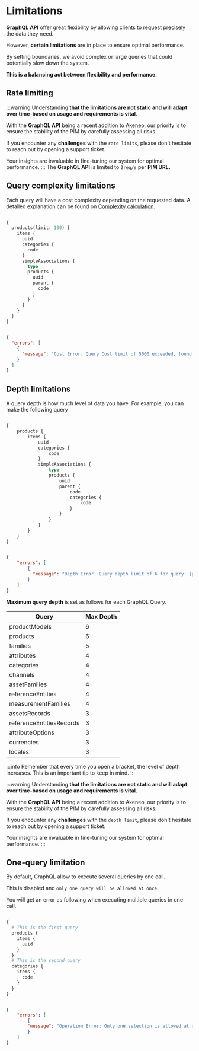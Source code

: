 # Limitations

**GraphQL API** offer great flexibility by allowing clients to request precisely the data they need.

However, **certain limitations** are in place to ensure optimal performance.

By setting boundaries, we avoid complex or large queries that could potentially slow down the system.

**This is a balancing act between flexibility and performance.**

## Rate limiting

:::warning
Understanding **that the limitations are not static and will adapt over time-based on usage and requirements is vital**. 

With the **GraphQL API** being a recent addition to Akeneo, our priority is to ensure the stability of the PIM by carefully assessing all risks. 

If you encounter any **challenges** with the `rate limits`, please don't hesitate to reach out by opening a support ticket.

Your insights are invaluable in fine-tuning our system for optimal performance.
:::
The **GraphQL API** is limited to `2req/s` per **PIM URL.**

## Query complexity limitations

Each query will have a cost complexity depending on the requested data.
A detailed explanation can be found on [Complexity calculation](/graphql/advanced.html).

```graphql [snippet: Query] 

{
  products(limit: 100) {
    items {
      uuid
      categories {
        code
      }
      simpleAssociations {
        type
        products {
          uuid
          parent {
            code
          }
        }
      }
    }
  }
}
```
```json [snippet: Response] 

{
  "errors": [
    {
      "message": "Cost Error: Query Cost limit of 5000 exceeded, found 6200. Reduce the limit argument, or the requested fields"
    }
  ]
}
```

## Depth limitations
A query depth is how much level of data you have.
For example, you can make the following query

```graphql [snippet:Query with too much depth]

{
    products {
        items {
            uuid
            categories {
                code
            }
            simpleAssociations {
                type
                products {
                    uuid
                    parent {
                        code
                        categories {
                            code
                        }
                    }
                }
            }
        }
    }
}
```
```json [snippet:Error]

{
    "errors": [
        {
          "message": "Depth Error: Query depth limit of 6 for query: [products] exceeded, found 7."
        }
    ]
}
```

**Maximum query depth** is set as follows for each GraphQL Query.

| Query                    | Max Depth |
|--------------------------|-----------|
| productModels            | 6         |
| products                 | 6         |
| families                 | 5         |
| attributes               | 4         |
| categories               | 4         |
| channels                 | 4         |
| assetFamilies            | 4         |
| referenceEntities        | 4         |
| measurementFamilies      | 4         |
| assetsRecords            | 3         |
| referenceEntitiesRecords | 3         |
| attributeOptions         | 3         |
| currencies               | 3         |
| locales                  | 3         |

:::info
Remember that every time you open a bracket, the level of depth increases. 
This is an important tip to keep in mind.
:::

:::warning
Understanding **that the limitations are not static and will adapt over time-based on usage and requirements is vital**.

With the **GraphQL API** being a recent addition to Akeneo, our priority is to ensure the stability of the PIM by carefully assessing all risks.

If you encounter any **challenges** with the `depth limit`, please don't hesitate to reach out by opening a support ticket.

Your insights are invaluable in fine-tuning our system for optimal performance.
:::


## One-query limitation
By default, GraphQL allow to execute several queries by one call.

This is disabled and `only one query will be allowed at once`.

You will get an error as following when executing multiple queries in one call.

```graphql [snippet:Two queries in one call]

{
  # This is the first query
  products {
    items {
      uuid
    }
  }
  # This is the second query
  categories {
    items {
      code
    }
  }
}
```
```json [snippet:Error]

{
    "errors": [
        {
        "message": "Operation Error: Only one selection is allowed at once, found 2"
        }
    ]
}
```
